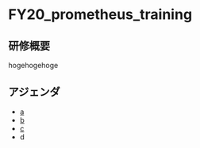 # FY20_prometheus_training

## 研修概要
hogehogehoge

## アジェンダ
- [a](./README.md)
- [b](./fuga)
- [c](./hoge)
- d

